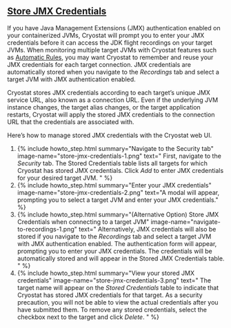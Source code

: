 ## [Store JMX Credentials](#store-jmx-credentials)
If you have Java Management Extensions (JMX) authentication enabled on your containerized JVMs, Cryostat will prompt you to enter your JMX credentials before it can access the JDK flight recordings on your target JVMs. When monitoring multiple target JVMs with Cryostat features such as <a href="{{ page.url }}#create-an-automated-rule">Automatic Rules</a>, you may want Cryostat to remember and reuse your JMX credentials for each target connection. JMX credentials are automatically stored when you navigate to the <i>Recordings</i> tab and select a target JVM with JMX authentication enabled.

Cryostat stores JMX credentials according to each target’s unique JMX service URL, also known as a connection URL. Even if the underlying JVM instance changes, the target alias changes, or the target application restarts, Cryostat will apply the stored JMX credentials to the connection URL that the credentials are associated with.

Here’s how to manage stored JMX credentials with the Cryostat web UI.

<ol>
  <li>
    {% include howto_step.html
      summary="Navigate to the Security tab"
      image-name="store-jmx-credentials-1.png"
      text="
        First, navigate to the <i>Security</i> tab. The Stored Credentials table lists all targets for which Cryostat has stored JMX credentials. Click <i>Add</i> to enter JMX credentials for your desired target JVM.
      "
    %}
  </li>
  <li>
    {% include howto_step.html
      summary="Enter your JMX credentials"
      image-name="store-jmx-credentials-2.png"
      text="A modal will appear, prompting you to select a target JVM and enter your JMX credentials."
    %}
  </li>
    <li>
    {% include howto_step.html
      summary="(Alternative Option) Store JMX Credentials when connecting to a target JVM"
      image-name="navigate-to-recordings-1.png"
      text="
        Alternatively, JMX credentials will also be stored if you navigate to the <i>Recordings</i> tab and select a target JVM with JMX authentication enabled. The authentication form will appear, prompting you to enter your JMX credentials. The credentials will be automatically stored and will appear in the Stored JMX Credentials table.
      "
    %}
  </li>
  <li>
    {% include howto_step.html
      summary="View your stored JMX credentials"
      image-name="store-jmx-credentials-3.png"
      text="
        The target name will appear on the <i>Stored Credentials</i> table to indicate that Cryostat has stored JMX credentials for that target. As a security precaution, you will not be able to view the actual credentials after you have submitted them. To remove any stored credentials, select the checkbox next to the target and click <i>Delete</i>.
      "
    %}
  </li>
</ol>
